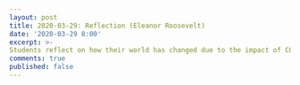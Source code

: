 ```yaml
---
layout: post
title: 2020-03-29: Reflection (Eleanor Roosevelt)
date: '2020-03-29 8:00'
excerpt: >-
Students reflect on how their world has changed due to the impact of COVID-19.  
comments: true
published: false
---
```


